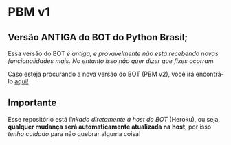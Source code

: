 # PBM v1
## Versão **ANTIGA** do BOT do Python Brasil;
Essa versão do BOT *é antiga, e provavelmente não está recebendo novas funcionalidades mais. No entanto isso não quer dizer que fixes ocorram.*

Caso esteja procurando a nova versão do BOT (PBM v2), você irá encontrá-lo [aqui!](https://github.com/slashTP/PBM-v2)

## Importante
Esse repositório está *linkado diretamente à host do BOT* (Heroku), ou seja, **qualquer mudança será automaticamente atualizada na host**, por isso *tenha cuidado* para não quebrar alguma coisa!
